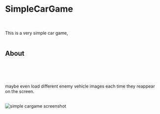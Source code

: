 # SimpleCarGame

<br>
<br>
This is a very simple car game, 
<br>

<br>
<h2>About</h2>

<br>

<br>

<br>

<br>
maybe even load different enemy vehicle images each time they reappear on the screen.
<br>
<br>

![simple cargame screenshot](https://user-images.githubusercontent.com/32107652/162980293-9d86b030-dcad-4427-8048-fd5498951dcb.png)



